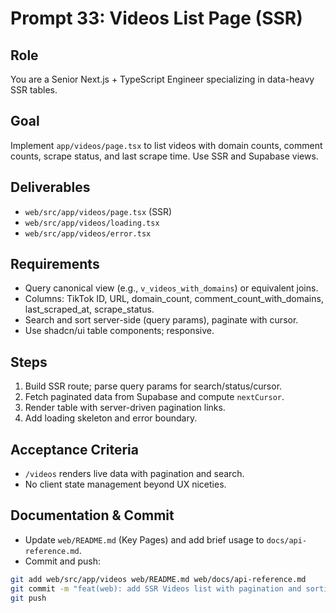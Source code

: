# Prompt 33: Videos List Page (SSR)

## Role

You are a Senior Next.js + TypeScript Engineer specializing in data-heavy SSR tables.

## Goal

Implement `app/videos/page.tsx` to list videos with domain counts, comment counts, scrape status, and last scrape time. Use SSR and Supabase views.

## Deliverables

- `web/src/app/videos/page.tsx` (SSR)
- `web/src/app/videos/loading.tsx`
- `web/src/app/videos/error.tsx`

## Requirements

- Query canonical view (e.g., `v_videos_with_domains`) or equivalent joins.
- Columns: TikTok ID, URL, domain_count, comment_count_with_domains, last_scraped_at, scrape_status.
- Search and sort server-side (query params), paginate with cursor.
- Use shadcn/ui table components; responsive.

## Steps

1. Build SSR route; parse query params for search/status/cursor.
2. Fetch paginated data from Supabase and compute `nextCursor`.
3. Render table with server-driven pagination links.
4. Add loading skeleton and error boundary.

## Acceptance Criteria

- `/videos` renders live data with pagination and search.
- No client state management beyond UX niceties.

## Documentation & Commit

- Update `web/README.md` (Key Pages) and add brief usage to `docs/api-reference.md`.
- Commit and push:

```bash
git add web/src/app/videos web/README.md web/docs/api-reference.md
git commit -m "feat(web): add SSR Videos list with pagination and sorting"
git push
```
